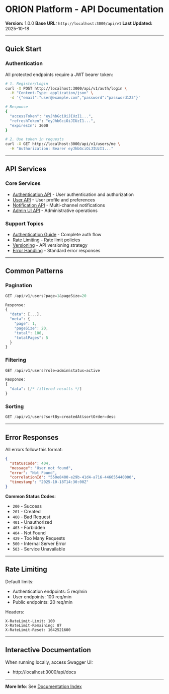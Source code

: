 # ORION Platform - API Documentation

**Version:** 1.0.0
**Base URL:** `http://localhost:3000/api/v1`
**Last Updated:** 2025-10-18

---

## Quick Start

### Authentication

All protected endpoints require a JWT bearer token:

```bash
# 1. Register/Login
curl -X POST http://localhost:3000/api/v1/auth/login \
  -H "Content-Type: application/json" \
  -d '{"email":"user@example.com","password":"password123"}'

# Response
{
  "accessToken": "eyJhbGciOiJIUzI1...",
  "refreshToken": "eyJhbGciOiJIUzI1...",
  "expiresIn": 3600
}

# 2. Use token in requests
curl -X GET http://localhost:3000/api/v1/users/me \
  -H "Authorization: Bearer eyJhbGciOiJIUzI1..."
```

---

## API Services

### Core Services
- [Authentication API](./services/auth.md) - User authentication and authorization
- [User API](./services/user.md) - User profile and preferences
- [Notification API](./services/notification.md) - Multi-channel notifications
- [Admin UI API](./services/admin-ui.md) - Administrative operations

### Support Topics
- [Authentication Guide](./authentication.md) - Complete auth flow
- [Rate Limiting](./rate-limiting.md) - Rate limit policies
- [Versioning](./versioning.md) - API versioning strategy
- [Error Handling](./error-handling.md) - Standard error responses

---

## Common Patterns

### Pagination

```javascript
GET /api/v1/users?page=1&pageSize=20

Response:
{
  "data": [...],
  "meta": {
    "page": 1,
    "pageSize": 20,
    "total": 100,
    "totalPages": 5
  }
}
```

### Filtering

```javascript
GET /api/v1/users?role=admin&status=active

Response:
{
  "data": [/* filtered results */]
}
```

### Sorting

```javascript
GET /api/v1/users?sortBy=createdAt&sortOrder=desc
```

---

## Error Responses

All errors follow this format:

```json
{
  "statusCode": 404,
  "message": "User not found",
  "error": "Not Found",
  "correlationId": "550e8400-e29b-41d4-a716-446655440000",
  "timestamp": "2025-10-18T14:30:00Z"
}
```

**Common Status Codes**:
- `200` - Success
- `201` - Created
- `400` - Bad Request
- `401` - Unauthorized
- `403` - Forbidden
- `404` - Not Found
- `429` - Too Many Requests
- `500` - Internal Server Error
- `503` - Service Unavailable

---

## Rate Limiting

Default limits:
- Authentication endpoints: 5 req/min
- User endpoints: 100 req/min
- Public endpoints: 20 req/min

Headers:
```
X-RateLimit-Limit: 100
X-RateLimit-Remaining: 87
X-RateLimit-Reset: 1642521600
```

---

## Interactive Documentation

When running locally, access Swagger UI:
- http://localhost:3000/api/docs

---

**More Info**: See [Documentation Index](../DOCUMENTATION_INDEX.md)
